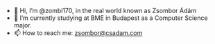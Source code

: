- 👋 Hi, I’m @zombi170, in the real world known as Zsombor Ádám
- 🌱 I’m currently studying at BME in Budapest as a Computer Science major.
- 📫 How to reach me: zsombor@csadam.com
